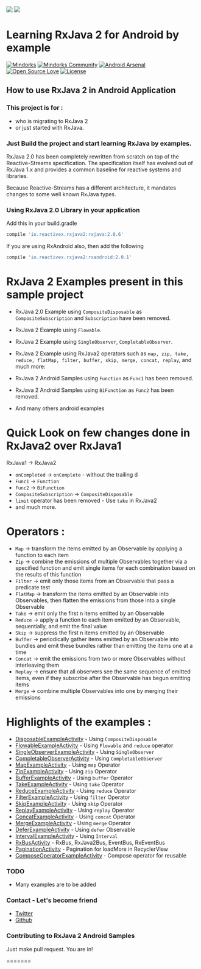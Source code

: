 <img src=https://raw.githubusercontent.com/changjiashuai/RxJava2-Android-Sample/master/assets/rxjava2.png >
<img src=https://raw.githubusercontent.com/changjiashuai/RxJava2-Android-Sample/master/assets/rxjava2.0.png >

# Learning RxJava 2 for Android by example

[![Mindorks](https://img.shields.io/badge/mindorks-opensource-blue.svg)](https://mindorks.com/open-source-projects)
[![Mindorks Community](https://img.shields.io/badge/join-community-blue.svg)](https://mindorks.com/join-community)
[![Android Arsenal](https://img.shields.io/badge/Android%20Arsenal-RxJava2%20Android%20Samples-blue.svg?style=flat)](https://android-arsenal.com/details/3/4314)
[![Open Source Love](https://badges.frapsoft.com/os/v1/open-source.svg?v=102)](https://opensource.org/licenses/Apache-2.0)
[![License](https://img.shields.io/badge/license-Apache%202.0-blue.svg)](https://github.com/amitshekhariitbhu/RxJava2-Android-Samples/blob/master/LICENSE)

## How to use RxJava 2 in Android Application

### This project is for : 
* who is migrating to RxJava 2 
* or just started with RxJava.

### Just Build the project and start learning RxJava by examples.

RxJava 2.0 has been completely rewritten from scratch on top of the Reactive-Streams specification. The specification itself has evolved out of RxJava 1.x and provides a common baseline for reactive systems and libraries.

Because Reactive-Streams has a different architecture, it mandates changes to some well known RxJava types.



### Using RxJava 2.0 Library in your application

Add this in your build.gradle
```groovy
compile 'io.reactivex.rxjava2:rxjava:2.0.6'
```
If you are using RxAndroid also, then add the following
```groovy
compile 'io.reactivex.rxjava2:rxandroid:2.0.1'
```

# RxJava 2 Examples present in this sample project

* RxJava 2.0 Example using `CompositeDisposable` as `CompositeSubscription` and `Subscription` have
been removed.

* RxJava 2 Example using `Flowable`.

* RxJava 2 Example using `SingleObserver`, `CompletableObserver`.

* RxJava 2 Example using RxJava2 operators such as `map, zip, take, reduce, flatMap, filter, buffer, skip, merge, concat, replay`, and much more:

* RxJava 2 Android Samples using `Function` as `Func1` has been removed.

* RxJava 2 Android Samples  using `BiFunction` as `Func2` has been removed.

* And many others android examples

# Quick Look on few changes done in RxJava2 over RxJava1

RxJava1 -> RxJava2

* `onCompleted` -> `onComplete` - without the trailing d
* `Func1` -> `Function`
* `Func2` -> `BiFunction`
* `CompositeSubscription` -> `CompositeDisposable`
* `limit` operator has been removed - Use `take` in RxJava2
* and much more.

# Operators :
* `Map` -> transform the items emitted by an Observable by applying a function to each item
* `Zip` -> combine the emissions of multiple Observables together via a specified function and emit single items for each combination based on the results of this function
* `Filter` -> emit only those items from an Observable that pass a predicate test
* `FlatMap` -> transform the items emitted by an Observable into Observables, then flatten the emissions from those into a single Observable
* `Take` -> emit only the first n items emitted by an Observable
* `Reduce` -> apply a function to each item emitted by an Observable, sequentially, and emit the final value
* `Skip` -> suppress the first n items emitted by an Observable
* `Buffer` -> periodically gather items emitted by an Observable into bundles and emit these bundles rather than emitting the items one at a time
* `Concat` -> emit the emissions from two or more Observables without interleaving them
* `Replay` -> ensure that all observers see the same sequence of emitted items, even if they subscribe after the Observable has begun emitting items
* `Merge` -> combine multiple Observables into one by merging their emissions


# Highlights of the examples :

* [DisposableExampleActivity]() - Using `CompositeDisposable`
* [FlowableExampleActivity]() - Using `Flowable` and `reduce` operator
* [SingleObserverExampleActivity]() - Using `SingleObserver`
* [CompletableObserverActivity]() - Using `CompletableObserver`
* [MapExampleActivity]() - Using `map` Operator
* [ZipExampleActivity]() - Using `zip` Operator
* [BufferExampleActivity]() - Using `buffer` Operator
* [TakeExampleActivity]() - Using `take` Operator
* [ReduceExampleActivity]() - Using `reduce` Operator
* [FilterExampleActivity]() - Using `filter` Operator
* [SkipExampleActivity]() - Using `skip` Operator
* [ReplayExampleActivity]() - Using `replay` Operator
* [ConcatExampleActivity]() - Using `concat` Operator
* [MergeExampleActivity]() - Using `merge` Operator
* [DeferExampleActivity]() - Using `defer` Observable
* [IntervalExampleActivity]() - Using `Interval`
* [RxBusActivity]() - RxBus, RxJava2Bus, EventBus, RxEventBus
* [PaginationActivity]() - Pagination for loadMore in RecyclerView
* [ComposeOperatorExampleActivity]() - Compose operator for reusable

### TODO 

* Many examples are to be added 

### Contact - Let's become friend
- [Twitter](https://twitter.com/FlyRj1031cjs)
- [Github](https://github.com/changjiashuai)


### Contributing to RxJava 2 Android Samples
Just make pull request. You are in!

 
=======
